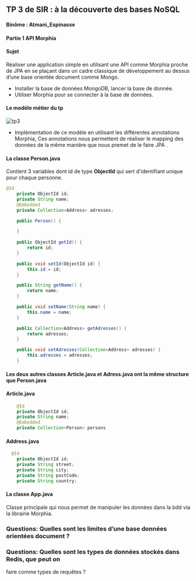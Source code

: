## TP 3 de SIR : à la découverte des bases NoSQL

#### Binôme : Atmani_Espinasse


#### Partie 1 API Morphia
####  Sujet
Réaliser une application simple en utilisant une API comme Morphia proche de JPA en se plaçant dans un cadre classique de développement au dessus d’une base orientée document comme Mongo.

*  Installer la base de données MongoDB, lancer la base de donnée.
*  Utiliser Morphia pour se connecter à la base de données.

  #### Le modèle métier du tp
  
![tp3](https://user-images.githubusercontent.com/31792531/37434409-c3723666-27df-11e8-961a-40b3b0dfdb74.png)

 
 * Implémentation de ce modèle en utilisant les différentes annotations Morphia, Ces annotations nous permettent de réaliser le mapping des données de la même manière que nous premet de le faire JPA .

#### La classe Person.java
Contient 3 variables dont id de type **ObjectId** qui sert d'identifiant unique pour chaque personne.

```Java
@Id
	private ObjectId id;
	private String name;
	@Embedded
	private Collection<Address> adresses;

	public Person() {

	}
	
	public ObjectId getId() {
		return id;
	}

	public void setId(ObjectId id) {
		this.id = id;
	}

	public String getName() {
		return name;
	}

	public void setName(String name) {
		this.name = name;
	}

	public Collection<Address> getAdresses() {
		return adresses;
	}

	public void setAdresses(Collection<Address> adresses) {
		this.adresses = adresses;
	}

```
 #### Les deux autres classes Article.java et Adress.java ont la même structure que Person.java
 
#### Article.java
```Java
	@Id
	private ObjectId id;
	private String name;
	@Embedded
	private Collection<Person> persons
```

#### Address.java
```Java
  @Id
	private ObjectId id;
	private String street;
	private String city;
	private String postCode;
	private String country;
```

#### La classe App.java
Classe principale qui nous permet de manipuler les données dans la bdd via la librairie Morphia.



### Questions: Quelles sont les limites d’une base données orientées document ?

### Questions: Quelles sont les types de données stockés dans Redis, que peut on
faire comme types de requêtes ?

